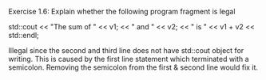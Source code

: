 Exercise 1.6:
Explain whether the following program fragment is legal

std::cout << "The sum of " << v1;
          << " and " << v2;
          << " is " << v1 + v2 << std::endl;

Illegal since the second and third line does not have std::cout object for writing.
This is caused by the first line statement which terminated with a semicolon.
Removing the semicolon from the first & second line would fix it.
